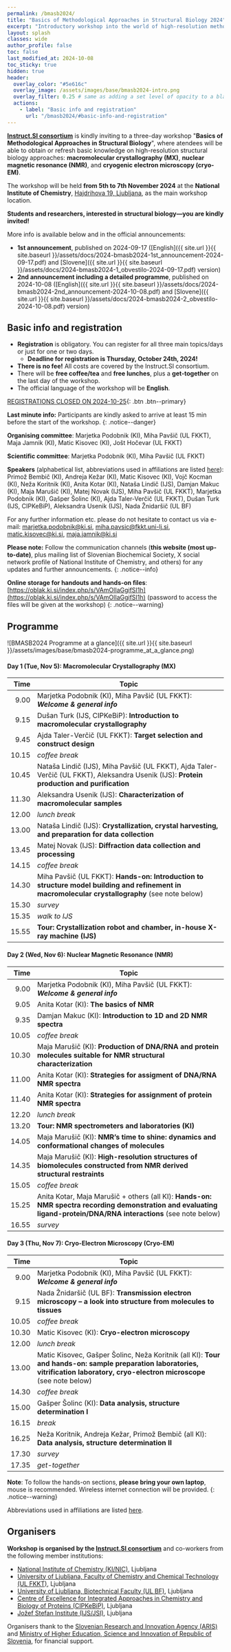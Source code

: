 ```yaml
---
permalink: /bmasb2024/
title: "Basics of Methodological Approaches in Structural Biology 2024"
excerpt: "Introductory workshop into the world of high-resolution methodological approaches in structural biology"
layout: splash
classes: wide
author_profile: false
toc: false
last_modified_at: 2024-10-08
toc_sticky: true
hidden: true
header:
  overlay_color: "#5e616c"
  overlay_image: /assets/images/base/bmasb2024-intro.png
  overlay_filter: 0.25 # same as adding a set level of opacity to a black background
  actions:
    - label: "Basic info and registration"
      url: "/bmasb2024/#basic-info-and-registration"
---
```


**[Instruct.SI consortium](https://instruct-eric.si)** is kindly inviting to a three-day workshop "**Basics of Methodological Approaches in Structural Biology**", where atendees will be able to obtain or refresh basic knowledge on high-resolution structural biology approaches: **macromolecular crystallography (MX)**, **nuclear magnetic resonance (NMR)**, and **cryogenic electron microscopy (cryo-EM)**.

The workshop will be held **from 5th to 7th November 2024** at the **National Institute of Chemistry**, [Hajdrihova 19, Ljubljana](https://www.openstreetmap.org/?mlat=46.042711&mlon=14.493613#map=19/46.042711/14.493613), as the main workshop location.

**Students and researchers, interested in structural biology—you are kindly invited!**

More info is available below and in the official announcements:
- **1st announcement**, published on 2024-09-17 ([English]({{ site.url }}{{ site.baseurl }}/assets/docs/2024-bmasb2024-1st_announcement-2024-09-17.pdf) and [Slovene]({{ site.url }}{{ site.baseurl }}/assets/docs/2024-bmasb2024-1_obvestilo-2024-09-17.pdf) version)
- **2nd announcement including a detailed programme**, published on 2024-10-08 ([English]({{ site.url }}{{ site.baseurl }}/assets/docs/2024-bmasb2024-2nd_announcement-2024-10-08.pdf) and [Slovene]({{ site.url }}{{ site.baseurl }}/assets/docs/2024-bmasb2024-2_obvestilo-2024-10-08.pdf) version)

## Basic info and registration

- **Registration** is obligatory. You can register for all three main topics/days or just for one or two days.
  - **Deadline for registration is Thursday, October 24th, 2024!**
- **There is no fee!** All costs are covered by the Instruct.SI consortium.
- There will be **free coffee/tea** and **free lunches**, plus a **get-together** on the last day of the workshop.
- The official language of the workshop will be **English**.

<!--- [REGISTRATION FORM](https://forms.gle/ixqsPmgCFPjVd1pE7){: .btn .btn--danger} --->

[REGISTRATIONS CLOSED ON 2024-10-25](#basic-info-and-registration){: .btn .btn--primary}

**Last minute info:** Participants are kindly asked to arrive at least 15 min before the start of the workshop.
{: .notice--danger}

**Organising committee**:  Marjetka Podobnik (KI), Miha Pavšič (UL FKKT), Maja Jamnik (KI), Matic Kisovec (KI), Jošt Hočevar (UL FKKT)

**Scientific committee**: Marjetka Podobnik (KI), Miha Pavšič (UL FKKT)

**Speakers** (alphabetical list, abbreviations used in affiliations are listed [here](#organisers)): Primož Bembič (KI), Andreja Kežar (KI), Matic Kisovec (KI), Vojč Kocman (KI), Neža Koritnik (KI), Anita Kotar (KI), Nataša Lindič (IJS), Damjan Makuc (KI), Maja Marušič (KI), Matej Novak (IJS), Miha Pavšič (UL FKKT), Marjetka Podobnik (KI), Gašper Šolinc (KI), Ajda Taler-Verčič (UL FKKT), Dušan Turk (IJS, CIPKeBiP), Aleksandra Usenik (IJS), Nada Žnidaršič (UL BF)

For any further information etc. please do not hesitate to contact us via e-mail: [marjetka.podobnik@ki.si](mailto:marjetka.podobnik@ki.si), [miha.pavsic@fkkt.uni-lj.si](mailto:miha.pavsic@fkkt.uni-lj.si), [matic.kisovec@ki.si](mailto:matic.kisovec@ki.si), [maja.jamnik@ki.si](mailto:maja.jamnik@ki.si)

**Please note:** Follow the communication channels (**this website (most up-to-date)**, plus mailing list of Slovenian Biochemical Society, X social network profile of National Institute of Chemistry, and others) for any updates and further announcements.
{: .notice--info}

**Online storage for handouts and hands-on files**: [https://oblak.ki.si/index.php/s/VAmOlIaGgifSI1h](https://oblak.ki.si/index.php/s/VAmOlIaGgifSI1h) (password to access the files will be given at the workshop)
{: .notice--warning}

## Programme

![BMASB2024 Programme at a glance]({{ site.url }}{{ site.baseurl }}/assets/images/base/bmasb2024-programme_at_a_glance.png)

#### Day 1 (Tue, Nov 5): Macromolecular Crystallography (MX)

|Time       |Topic        |
|----------:|-------------|
| 9.00|Marjetka Podobnik (KI), Miha Pavšič (UL FKKT): ***Welcome & general info***|
| 9.15|Dušan Turk (IJS, CIPKeBiP): **Introduction to macromolecular crystallography**|
| 9.45|Ajda Taler-Verčič (UL FKKT): **Target selection and construct design**|
|10.15|*coffee break*|
|10.45|Nataša Lindič (IJS), Miha Pavšič (UL FKKT), Ajda Taler-Verčič (UL FKKT), Aleksandra Usenik (IJS): **Protein production and purification**|
|11.30|Aleksandra Usenik (IJS): **Characterization of macromolecular samples**|
|12.00|*lunch break*|
|13.00|Nataša Lindič (IJS): **Crystallization, crystal harvesting, and preparation for data collection**|
|13.45|Matej Novak (IJS): **Diffraction data collection and processing**|
|14.15|*coffee break*|
|14.30|Miha Pavšič (UL FKKT): **Hands-on: Introduction to structure model building and refinement in macromolecular crystallography** (see note below)|
|15.30|*survey*|
|15.35|*walk to IJS*|
|15.55|**Tour: Crystallization robot and chamber, in-house X-ray machine (IJS)**|

#### Day 2 (Wed, Nov 6): Nuclear Magnetic Resonance (NMR)

|Time       |Topic        |
|----------:|-------------|
| 9.00|Marjetka Podobnik (KI), Miha Pavšič (UL FKKT): ***Welcome & general info***|
| 9.05|Anita Kotar (KI): **The basics of NMR**|
| 9.35|Damjan Makuc (KI): **Introduction to 1D and 2D NMR spectra**|
|10.05|*coffee break*|
|10.30|Maja Marušič (KI): **Production of DNA/RNA and protein molecules suitable for NMR structural characterization**|
|11.00|Anita Kotar (KI): **Strategies for assigment of DNA/RNA NMR spectra**|
|11.40|Anita Kotar (KI): **Strategies for assignment of protein NMR spectra**|
|12.20|*lunch break*|
|13.20|**Tour: NMR spectrometers and laboratories (KI)**|
|14.05|Maja Marušič (KI): **NMR’s time to shine: dynamics and conformational changes of molecules**|
|14.35|Maja Marušič (KI): **High-resolution structures of biomolecules constructed from NMR derived structural restraints**|
|15.05|*coffee break*|
|15.25|Anita Kotar, Maja Marušič + others (all KI): **Hands-on: NMR spectra recording demonstration and evaluating ligand-protein/DNA/RNA interactions** (see note below)|
|16.55|*survey*|

#### Day 3 (Thu, Nov 7): Cryo-Electron Microscopy (Cryo-EM)

|Time       |Topic        |
|----------:|-------------|
| 9.00|Marjetka Podobnik (KI), Miha Pavšič (UL FKKT): ***Welcome & general info***|
| 9.15|Nada Žnidaršič (UL BF): **Transmission electron microscopy – a look into structure from molecules to tissues**|
|10.05|*coffee break*|
|10.30|Matic Kisovec (KI): **Cryo-electron microscopy**|
|12.00|*lunch break*|
|13.00|Matic Kisovec, Gašper Šolinc, Neža Koritnik (all KI): **Tour and hands-on: sample preparation laboratories, vitrification laboratory, cryo-electron microscope** (see note below)|
|14.30|*coffee break*|
|15.00|Gašper Šolinc (KI): **Data analysis, structure determination I**|
|16.15|*break*|
|16.25|Neža Koritnik, Andreja Kežar, Primož Bembič (all KI): **Data analysis, structure determination II**|
|17.30|*survey*|
|17.35|*get-together*|

**Note**: To follow the hands-on sections, **please bring your own laptop**, mouse is recommended. Wireless internet connection will be provided.
{: .notice--warning}

Abbreviations used in affiliations are listed [here](#organisers).

## Organisers

**Workshop is organised by the [Instruct.SI consortium](https://instruct-eric.si)** and co-workers from the following member institutions:

- [National Institute of Chemistry (KI/NIC)](https://www.ki.si/), Ljubljana
- [University of Ljubljana, Faculty of Chemistry and Chemical Technology (UL FKKT)](https://fkkt.uni-lj.si/), Ljubljana
- [University of Ljubljana, Biotechnical Faculty (UL BF)](https://bf.uni-lj.si/), Ljubljana
- [Centre of Excellence for Integrated Approaches in Chemistry and Biology of Proteins (CIPKeBiP)](https://cipkebip.org/), Ljubljana
- [Jožef Stefan Institute (IJS/JSI)](https://www.ijs.si/), Ljubljana

Organisers thank to the [Slovenian Research and Innovation Agency (ARIS)](https://www.arrs.si/) and [Ministry of Higher Education, Science and Innovation of Republic of Slovenia](https://www.gov.si/drzavni-organi/ministrstva/ministrstvo-za-visoko-solstvo-znanost-in-inovacije/), for financial support.